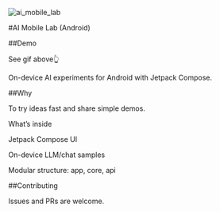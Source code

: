 
![ai_mobile_lab](https://github.com/user-attachments/assets/3d7d500b-63c0-4b7b-9b9d-44a74689762d)


#AI Mobile Lab (Android)

##Demo

See gif above👆

On-device AI experiments for Android with Jetpack Compose.


##Why

To try ideas fast and share simple demos.

What’s inside

Jetpack Compose UI

On-device LLM/chat samples

Modular structure: app, core, api


##Contributing

Issues and PRs are welcome.
